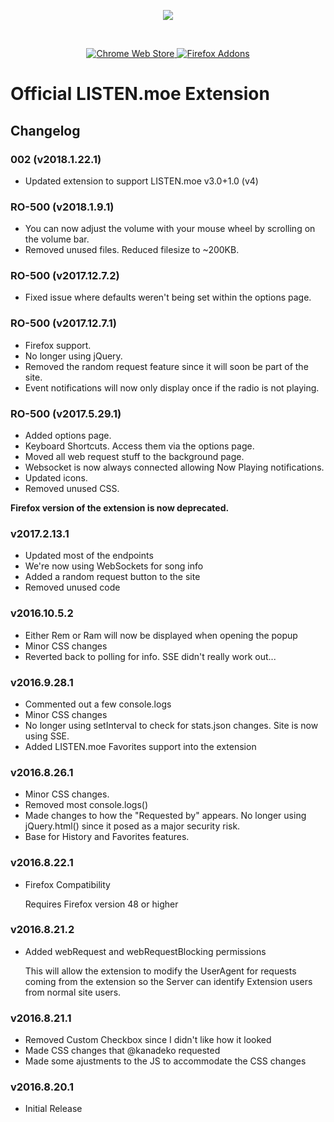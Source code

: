 <div align="center">
	<p>
		<img src="https://lolisafe.moe/DJwzPbWD.png" />
	</p>
	<br />
	<p align="center">
		<a href="https://chrome.google.com/webstore/detail/listenmoe/bjhaeboalljjbggiljjokojcedhmkfoa?hl=en" target="_blank">
			<img src="https://img.shields.io/chrome-web-store/v/bjhaeboalljjbggiljjokojcedhmkfoa.svg?style=flat-square&maxAge=3600" alt="Chrome Web Store">
		</a>
		<a href="https://addons.mozilla.org/en-US/firefox/addon/listen-moe-extension/" target="_blank">
			<img src="https://img.shields.io/amo/v/listen-moe-extension.svg?style=flat-square&maxAge=3600" alt="Firefox Addons">
		</a>
	</p>
</div>

# Official LISTEN.moe Extension

## Changelog

### 002 (v2018.1.22.1)
- Updated extension to support LISTEN.moe v3.0+1.0 (v4)

### RO-500 (v2018.1.9.1)
- You can now adjust the volume with your mouse wheel by scrolling on the volume bar.
- Removed unused files. Reduced filesize to ~200KB.

### RO-500 (v2017.12.7.2)
- Fixed issue where defaults weren't being set within the options page.

### RO-500 (v2017.12.7.1)
- Firefox support.
- No longer using jQuery.
- Removed the random request feature since it will soon be part of the site.
- Event notifications will now only display once if the radio is not playing.

### RO-500 (v2017.5.29.1)
- Added options page.
- Keyboard Shortcuts. Access them via the options page.
- Moved all web request stuff to the background page.
- Websocket is now always connected allowing Now Playing notifications.
- Updated icons.
- Removed unused CSS.

**Firefox version of the extension is now deprecated.**

### v2017.2.13.1

- Updated most of the endpoints
- We're now using WebSockets for song info
- Added a random request button to the site
- Removed unused code

### v2016.10.5.2

- Either Rem or Ram will now be displayed when opening the popup
- Minor CSS changes
- Reverted back to polling for info. SSE didn't really work out...

### v2016.9.28.1

- Commented out a few console.logs
- Minor CSS changes
- No longer using setInterval to check for stats.json changes. Site is now using SSE.
- Added LISTEN.moe Favorites support into the extension

### v2016.8.26.1

- Minor CSS changes.
- Removed most console.logs()
- Made changes to how the "Requested by" appears. No longer using jQuery.html() since it posed as a major security risk.
- Base for History and Favorites features.

### v2016.8.22.1

- Firefox Compatibility

  Requires Firefox version 48 or higher

### v2016.8.21.2

- Added webRequest and webRequestBlocking permissions

  This will allow the extension to modify the UserAgent for requests coming from the extension so the Server can identify Extension users from normal site users.

### v2016.8.21.1

- Removed Custom Checkbox since I didn't like how it looked
- Made CSS changes that @kanadeko requested
- Made some ajustments to the JS to accommodate the CSS changes

### v2016.8.20.1

- Initial Release
